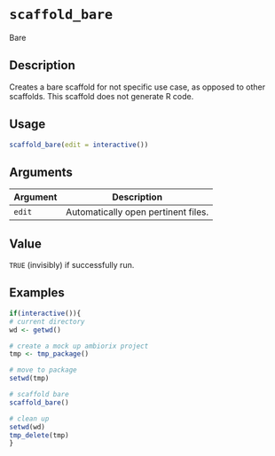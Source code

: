 # `scaffold_bare`

Bare


## Description

Creates a bare scaffold for not specific use case, as
 opposed to other scaffolds. This scaffold does not
 generate R code.


## Usage

```r
scaffold_bare(edit = interactive())
```


## Arguments

Argument      |Description
------------- |----------------
`edit`     |     Automatically open pertinent files.


## Value

`TRUE` (invisibly) if successfully run.


## Examples

```r
if(interactive()){
# current directory
wd <- getwd()

# create a mock up ambiorix project
tmp <- tmp_package()

# move to package
setwd(tmp)

# scaffold bare
scaffold_bare()

# clean up
setwd(wd)
tmp_delete(tmp)
}
```


